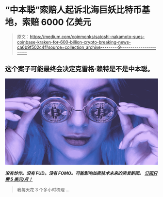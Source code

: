 # “中本聪”索赔人起诉北海巨妖比特币基地，索赔 6000 亿美元

> 原文：<https://medium.com/coinmonks/satoshi-nakamoto-sues-coinbase-kraken-for-600-billion-crypto-breaking-news-ca6b9f502c4f?source=collection_archive---------9----------------------->

## 这个案子可能最终会决定克雷格·赖特是不是中本聪。

![](img/c02dae136b21399c0a172d2603fcd5ff.png)

***没有炒作。没有 FUD。没有 FOMO。可能影响加密技术未来的突发新闻。*** [***订阅只需 5 美元/月！***](https://cryptofuturist.medium.com/membership)

> 我每天花 3 个多小时梳理 …